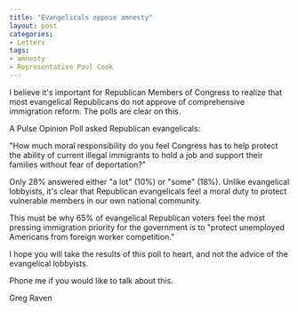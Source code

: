 ```yaml
---
title: "Evangelicals oppose amnesty"
layout: post
categories:
- Letters
tags:
- amnesty
- Representative Paul Cook
---
```


I believe it's important for Republican Members of Congress to realize that most evangelical Republicans do not approve of comprehensive immigration reform. The polls are clear on this.

A Pulse Opinion Poll asked Republican evangelicals:

"How much moral responsibility do you feel Congress has to help protect the ability of current illegal immigrants to hold a job and support their families without fear of deportation?"

Only 28% answered either "a lot" (10%) or "some" (18%). Unlike evangelical lobbyists, it's clear that Republican evangelicals feel a moral duty to protect vulnerable members in our own national community.

This must be why 65% of evangelical Republican voters feel the most pressing immigration priority for the government is to "protect unemployed Americans from foreign worker competition."

I hope you will take the results of this poll to heart, and not the advice of the evangelical lobbyists.

Phone me if you would like to talk about this.

Greg Raven